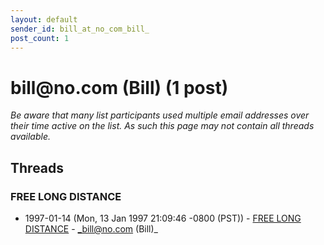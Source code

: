 ```yaml
---
layout: default
sender_id: bill_at_no_com_bill_
post_count: 1
---
```


# bill<span>@</span>no.com (Bill) (1 post)

_Be aware that many list participants used multiple email addresses over their time active on the list. As such this page may not contain all threads available._

## Threads

### FREE LONG DISTANCE
+ 1997-01-14 (Mon, 13 Jan 1997 21:09:46 -0800 (PST)) - [FREE LONG DISTANCE](/archive/1997/01/c1de84567b11dc485b84a90bf265274f713e78968d051559b1463b9b02b28208) - _bill@no.com (Bill)_

